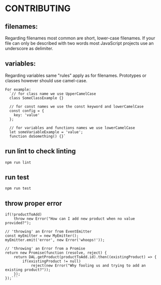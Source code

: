 # CONTRIBUTING

## filenames:

Regarding filenames most common are short, lower-case filenames. If your file can only be described with two words most JavaScript projects use an underscore as delimiter.

## variables:

Regarding variables same "rules" apply as for filenames. Prototypes or classes however should use camel-case.

    For example:
      `// for class name we use UpperCamelCase
      class SomeClassExample {}

      // for const names we use the const keyword and lowerCamelCase
      const config = {
        key: 'value'
      };

      // for variables and functions names we use lowerCamelCase
      let someVariableExample = 'value';
      function doSomething() {}`

## run lint to check linting
    npm run lint

## run test
    npm run test

## throw proper error

  ```// throwing an Error from typical function, whether sync or async
  if(!productToAdd)
      throw new Error("How can I add new product when no value provided?");

  // 'throwing' an Error from EventEmitter
  const myEmitter = new MyEmitter();
  myEmitter.emit('error', new Error('whoops!'));

  // 'throwing' an Error from a Promise
  return new Promise(function (resolve, reject) {
      return DAL.getProduct(productToAdd.id).then((existingProduct) => {
          if(existingProduct != null)
              reject(new Error("Why fooling us and trying to add an existing product?"));
      });
  });```
  